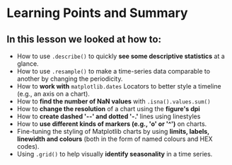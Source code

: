 # Learning Points and Summary

## In this lesson we looked at how to:
- How to use `.describe()` to quickly **see some descriptive statistics** at a glance.
- How to use `.resample()` to make a time-series data comparable to another by changing the periodicity.
- How to **work with** `matplotlib.dates` Locators to better style a timeline (e.g., an axis on a chart).
- How to **find the number of NaN values** with `.isna().values.sum()`
- How to **change the resolution** of a chart using the **figure's dpi**
- How to **create dashed '--' and dotted '-.'** lines using linestyles
- How to **use different kinds of markers (e.g., 'o' or '^')** on charts.
- Fine-tuning the styling of Matplotlib charts by using **limits, labels, linewidth and colours** (both in the form of named colours and HEX codes).
- Using `.grid()` to help visually **identify seasonality** in a time series.